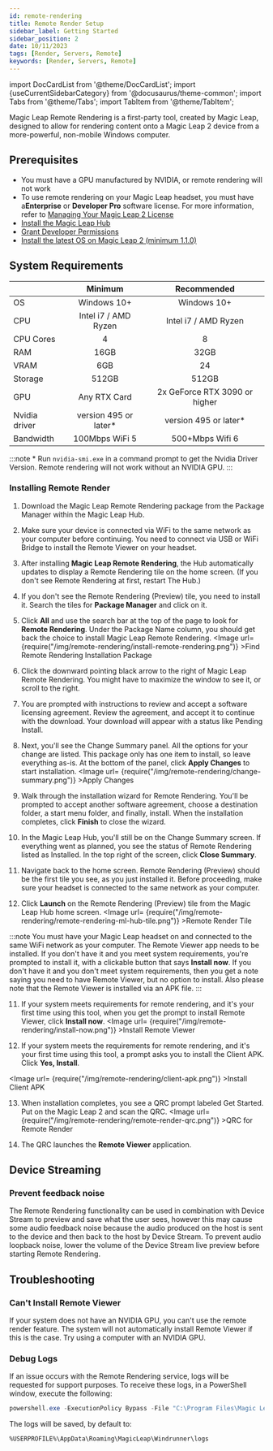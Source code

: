 ```yaml
---
id: remote-rendering
title: Remote Render Setup
sidebar_label: Getting Started
sidebar_position: 2
date: 10/11/2023
tags: [Render, Servers, Remote]
keywords: [Render, Servers, Remote]
---
```


import DocCardList from '@theme/DocCardList';
import {useCurrentSidebarCategory} from '@docusaurus/theme-common';
import Tabs from '@theme/Tabs';
import TabItem from '@theme/TabItem';

Magic Leap Remote Rendering is a first-party tool, created by Magic Leap, designed to allow for rendering content onto a Magic Leap 2 device from a more-powerful, non-mobile Windows computer.

## Prerequisites

* You must have a GPU manufactured by NVIDIA, or remote rendering will not work
* To use remote rendering on your Magic Leap headset, you must have a**Enterprise** or **Developer Pro** software license. For more information, refer to [Managing Your Magic Leap 2 License](https://www.magicleap.care/hc/en-us/articles/9356966949389-Managing-Your-Magic-Leap-2-License)
* [Install the Magic Leap Hub](/docs/guides/getting-started/install-the-tools#install-magic-leap-hub)
* [Grant Developer Permissions](/docs/guides/getting-started/granting-permissions)
* [Install the latest OS on Magic Leap 2 (minimum 1.1.0)](/docs/guides/device/updating-the-os/device-flashing-guide#download-the-latest-os-build)

## System Requirements

|                   |        Minimum         |          Recommended          |
| :---------------- | :--------------------: | :---------------------------: |
| OS                |      Windows 10+       |          Windows 10+          |
| CPU               |  Intel i7 / AMD Ryzen  |     Intel i7 / AMD Ryzen      |
| CPU Cores         |           4            |               8               |
| RAM               |          16GB          |             32GB              |
| VRAM              |          6GB           |              24               |
| Storage           |         512GB          |             512GB             |
| GPU               |      Any RTX Card      | 2x GeForce RTX 3090 or higher |
| Nvidia driver     | version 495 or later\* |    version 495 or later\*     |
| Bandwidth         |    100Mbps WiFi 5      |          500+Mbps Wifi 6          |

:::note \* Run `nvidia-smi.exe` in a command prompt to get the Nvidia Driver Version. Remote rendering will not work without an NVIDIA GPU.
:::

### Installing Remote Render

1. Download the Magic Leap Remote Rendering package from the Package Manager within the Magic Leap Hub.

2. Make sure your device is connected via WiFi to the same network as your computer before continuing. You need to connect via USB or WiFi Bridge to install the Remote Viewer on your headset.

3. After installing **Magic Leap Remote Rendering**, the Hub automatically updates to display a Remote Rendering
tile on the home screen. (If you don't see Remote Rendering at first, restart The Hub.)

4. If you don't see the Remote Rendering (Preview) tile, you need to install it. Search the tiles for **Package Manager** and click on it.

5. Click **All** and use the search bar at the top of the page to look for **Remote Rendering**. Under the Package Name column, you should get back the choice to install Magic Leap Remote Rendering. <Image url= {require("/img/remote-rendering/install-remote-rendering.png")} >Find Remote Rendering Installation Package</Image> 

6. Click the downward pointing black arrow to the right of Magic Leap Remote Rendering. You might have to maximize the window to see it, or scroll to the right. 

7. You are prompted with instructions to review and accept a software licensing agreement. Review the agreement, and accept it to continue with the download. Your download will appear with a status like Pending Install.

8. Next, you'll see the Change Summary panel. All the options for your change are listed. This package only has one item to install, so leave everything as-is. At the bottom of the panel, click **Apply Changes** to start installation. <Image url= {require("/img/remote-rendering/change-summary.png")} >Apply Changes</Image>

7. Walk through the installation wizard for Remote Rendering. You'll be prompted to accept another software agreement, choose a destination folder, a start menu folder, and finally, install. When the installation completes, click **Finish** to close the wizard. 

8. In the Magic Leap Hub, you'll still be on the Change Summary screen. If everything went as planned, you see the status of Remote Rendering listed as Installed. In the top right of the screen, click **Close Summary**. 

9. Navigate back to the home screen. Remote Rendering (Preview) should be the first tile you see, as you just installed it. Before proceeding, make sure your headset is connected to the same network as your computer.

10. Click **Launch** on the Remote Rendering (Preview) tile from the Magic Leap Hub home screen. <Image url= {require("/img/remote-rendering/remote-rendering-ml-hub-tile.png")} >Remote Render Tile</Image> 

:::note
You must have your Magic Leap headset on and connected to the same WiFi network as your computer. The Remote Viewer app needs to be installed. If you don't have it and you meet system requirements, you're prompted to install it, with a clickable button that says **Install now**. If you don't have it and you don't meet system requirements, then you get a note saying you need to have Remote Viewer, but no option to install. Also please note that the Remote Viewer is installed via an APK file. 
:::

11. If your system meets requirements for remote rendering, and it's your first time using this tool, when you get the prompt to install Remote Viewer, click **Install now**. <Image url= {require("/img/remote-rendering/install-now.png")} >Install Remote Viewer</Image> 

12. If your system meets the requirements for remote rendering, and it's your first time using this tool, a prompt asks you to install the Client APK. Click **Yes, Install**.

<Image url= {require("/img/remote-rendering/client-apk.png")} >Install Client APK</Image>

13. When installation completes, you see a QRC prompt labeled Get Started. Put on the Magic Leap 2 and scan the QRC. <Image url= {require("/img/remote-rendering/remote-render-qrc.png")} >QRC for Remote Render</Image>

14. The QRC launches the **Remote Viewer** application.

## Device Streaming

### Prevent feedback noise

The Remote Rendering functionality can be used in combination with Device Stream to preview and save what the user sees, however this may cause some audio feedback noise because the audio produced on the host is sent to the device and then back to the host by Device Stream. To prevent audio loopback noise, lower the volume of the Device Stream live preview before starting Remote Rendering.

## Troubleshooting

### Can't Install Remote Viewer

If your system does not have an NVIDIA GPU, you can't use the remote render feature. The system will not automatically install Remote Viewer if this is the case. Try using a computer with an NVIDIA GPU.

### Debug Logs

If an issue occurs with the Remote Rendering service, logs will be requested for support purposes. To receive these logs, in a PowerShell window, execute the following:

<Tabs groupId="operating-systems">
  <TabItem value="windows" label="Windows">

```powershell
powershell.exe -ExecutionPolicy Bypass -File "C:\Program Files\Magic Leap Remote Rendering\DebuggerScript.ps1"
```

The logs will be saved, by default to:

`%USERPROFILE%\AppData\Roaming\MagicLeap\Windrunner\logs`

  </TabItem>
</Tabs>

